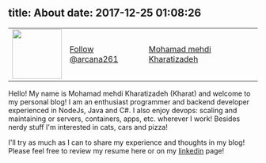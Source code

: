 title: About
date: 2017-12-25 01:08:26
---
<table><tr><td><img src="/images/me.jpg" alt="" width="100" style="margin-left:0px !important"></td><td><a class="github-button" href="https://github.com/arcana261" aria-label="Follow @arcana261 on GitHub">Follow @arcana261</a></td><td><div class="LI-profile-badge"  data-version="v1" data-size="medium" data-locale="en_US" data-type="horizontal" data-theme="light" data-vanity="mohamad-mehdi-kharatizadeh"><a class="LI-simple-link" href='https://ir.linkedin.com/in/mohamad-mehdi-kharatizadeh?trk=profile-badge'>Mohamad mehdi Kharatizadeh</a></div></td></tr></table>

Hello! My name is Mohamad mehdi Kharatizadeh (Kharat) and welcome to my personal blog! I am an enthusiast programmer and backend developer experienced in NodeJs, Java and C#. I also enjoy devops: scaling and maintaining or servers, containers, apps, etc. wherever I work! Besides nerdy stuff I'm interested in cats, cars and pizza!

I'll try as much as I can to share my experience and thoughts in my blog! Please feel free to review my resume here or on my [linkedin](https://www.linkedin.com/in/mohamad-mehdi-kharatizadeh/) page!